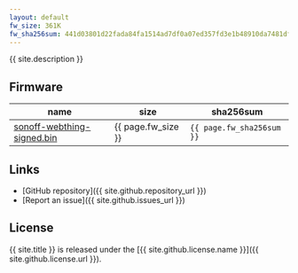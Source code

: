 ```yaml
---
layout: default
fw_size: 361K
fw_sha256sum: 441d03801d22fada84fa1514ad7df0a07ed357fd3e1b48910da7481df452197d
---
```


{{ site.description }}

## Firmware

| name                                                       | size               | sha256sum                 |
| ---------------------------------------------------------- | ------------------ | ------------------------- |
| [sonoff-webthing-signed.bin](./sonoff-webthing-signed.bin) | {{ page.fw_size }} | `{{ page.fw_sha256sum }}` |

## Links

- [GitHub repository]({{ site.github.repository_url }})
- [Report an issue]({{ site.github.issues_url }})

## License

{{ site.title }} is released under the [{{ site.github.license.name }}]({{ site.github.license.url }}).
